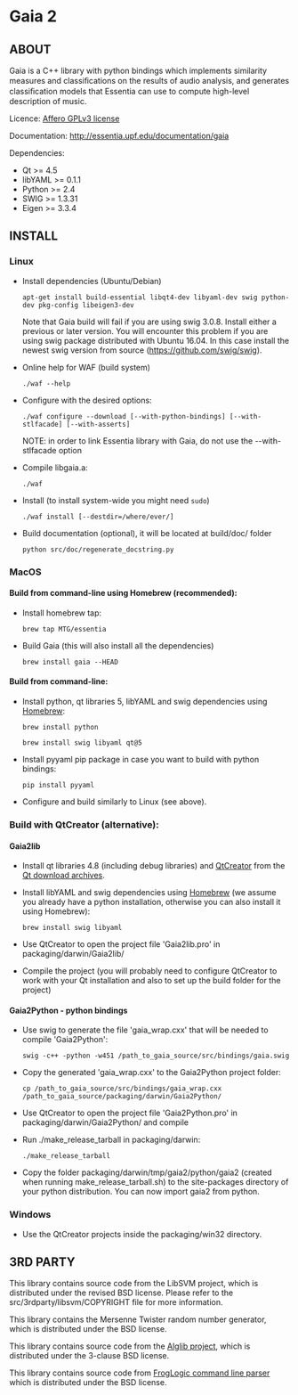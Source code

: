 # Gaia 2

## ABOUT

Gaia is a C++ library with python bindings which implements similarity measures and classiﬁcations on the results of audio analysis, and generates classiﬁcation models that Essentia can use to compute high-level description of music.

Licence: [Affero GPLv3 license](http://www.gnu.org/licenses/agpl.html)

Documentation: http://essentia.upf.edu/documentation/gaia


Dependencies:

  * Qt >= 4.5
  * libYAML >= 0.1.1
  * Python >= 2.4
  * SWIG >= 1.3.31
  * Eigen >= 3.3.4


## INSTALL

### Linux

- Install dependencies (Ubuntu/Debian)

      apt-get install build-essential libqt4-dev libyaml-dev swig python-dev pkg-config libeigen3-dev

   Note that Gaia build will fail if you are using swig 3.0.8. Install either a previous or later version. You will encounter this problem if you are using swig package distributed with Ubuntu 16.04. In this case install the newest swig version from source (https://github.com/swig/swig).

- Online help for WAF (build system)

      ./waf --help

- Configure with the desired options:

      ./waf configure --download [--with-python-bindings] [--with-stlfacade] [--with-asserts]

    NOTE: in order to link Essentia library with Gaia, do not use the --with-stlfacade option

- Compile libgaia.a:

      ./waf

- Install (to install system-wide you might need `sudo`)

      ./waf install [--destdir=/where/ever/]

- Build documentation (optional), it will be located at build/doc/ folder

      python src/doc/regenerate_docstring.py


### MacOS

#### Build from command-line using Homebrew (recommended):
- Install homebrew tap:

      brew tap MTG/essentia

- Build Gaia (this will also install all the dependencies)

      brew install gaia --HEAD

#### Build from command-line:

- Install python, qt libraries 5, libYAML and swig dependencies using [Homebrew](http://brew.sh):

      brew install python

      brew install swig libyaml qt@5

- Install pyyaml pip package in case you want to build with python bindings:

      pip install pyyaml

- Configure and build similarly to Linux (see above).

### Build with QtCreator (alternative):

#### Gaia2lib

- Install qt libraries 4.8 (including debug libraries) and [QtCreator](https://download.qt.io/archive/qtcreator/4.4/4.4.1/) from the [Qt download archives](https://download.qt.io/archive/qt/4.8/4.8.7/).

- Install libYAML and swig dependencies using [Homebrew](http://brew.sh) (we assume you already have a python installation, otherwise you can also install it using Homebrew):

      brew install swig libyaml

- Use QtCreator to open the project file 'Gaia2lib.pro' in packaging/darwin/Gaia2lib/

- Compile the project (you will probably need to configure QtCreator to work with your Qt installation and also to set up the build folder for the project)

#### Gaia2Python - python bindings

- Use swig to generate the file 'gaia_wrap.cxx' that will be needed to compile 'Gaia2Python':

      swig -c++ -python -w451 /path_to_gaia_source/src/bindings/gaia.swig

- Copy the generated 'gaia_wrap.cxx' to the Gaia2Python project folder:

      cp /path_to_gaia_source/src/bindings/gaia_wrap.cxx /path_to_gaia_source/packaging/darwin/Gaia2Python/

- Use QtCreator to open the project file 'Gaia2Python.pro' in packaging/darwin/Gaia2Python/ and compile

- Run ./make_release_tarball in packaging/darwin:

      ./make_release_tarball

- Copy the folder packaging/darwin/tmp/gaia2/python/gaia2 (created when running make_release_tarball.sh) to the site-packages directory of your python distribution. You can now import gaia2 from python.

### Windows

- Use the QtCreator projects inside the packaging/win32 directory.


## 3RD PARTY

This library contains source code from the LibSVM project, which is distributed under the revised BSD license.
Please refer to the src/3rdparty/libsvm/COPYRIGHT file for more information.

This library contains the Mersenne Twister random number generator, which is distributed under the BSD license.

This library contains source code from the [Alglib project](http://www.alglib.net), which is distributed under the 3-clause BSD license.

This library contains source code from [FrogLogic command line parser](http://www.froglogic.com/pg?id=PublicationsFreeware&category=getopt) which is distributed under the BSD license.
